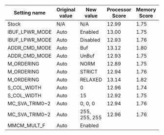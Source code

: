 | Setting name | Original value | New value | Processor Score | Memory Score | Graphics Score | 
| ------------ | -------------- | --------- | --------------- | ------------ | -------------- | 
| Stock        | N/A            | N/A       | 12.99           | 1.75         | 8.61           |
| IBUF_LPWR_MODE | Auto | Enabled | 13.00 | 1.75 | 8.57 |
| IBUF_LPWR_MODE | Auto | Disabled | 12.93 | 1.76 | 8.59 |
| ADDR_CMD_MODE | Auto | Buf | 13.12 | 1.80 | 8.53 |
| ADDR_CMD_MODE | Auto | UnBuf | 12.93 | 1.75 | 8.54 |
| M_ORDERING | Auto | NORM | 12.89 | 1.75 | 8.56 |
| M_ORDERING | Auto | STRICT | 12.94 | 1.76 | 8.55
| M_ORDERING | Auto | RELAXED | 13.14 | 1.82 | 8.58
| S_COL_WIDTH | Auto | 0 | 12.96 | 1.74 | 8.55 |
| S_COL_WIDTH | Auto | 15 | 12.92 | 1.75 | 8.55 |
| MC_SVA_TRIM0~2 | Auto | 0, 0, 0 | 12.94 | 1.76 | 8.54 |
| MC_SVA_TRIM0~2 | Auto | 255, 255, 255 | 12.96 | 1.76 | 8.55 |
| MMCM_MULT_F | Auto | Enabled 
